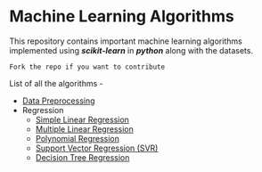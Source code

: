 # Machine Learning Algorithms

This repository contains important machine learning algorithms implemented using _**scikit-learn**_ in _**python**_ along with the datasets.

`Fork the repo if you want to contribute`

List of all the algorithms -

- [Data Preprocessing](https://github.com/gauravgupta98/machine-learning-algorithms/tree/master/src/Data%20Preprocessing)
- Regression
  - [Simple Linear Regression](https://github.com/gauravgupta98/machine-learning-algorithms/tree/master/src/Regression/Simple%20Linear%20Regression)
  - [Multiple Linear Regression](https://github.com/gauravgupta98/machine-learning-algorithms/tree/master/src/Regression/Multiple%20Linear%20Regression)
  - [Polynomial Regression](https://github.com/gauravgupta98/machine-learning-algorithms/tree/master/src/Regression/Polynomial%20Regression)
  - [Support Vector Regression (SVR)](https://github.com/gauravgupta98/machine-learning-algorithms/tree/master/src/Regression/Support%20Vector%20Regression)
  - [Decision Tree Regression](https://github.com/gauravgupta98/machine-learning-algorithms/tree/master/src/Regression/Decision%20Tree%20Regression)
